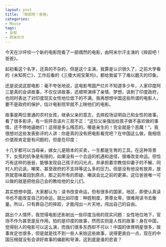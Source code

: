 ```yaml
---
layout: post
title: 『摔跤吧！爸爸』
categories:
- Movie
tags:
- 女权
- 阿米尔汗
---
```


今天在沙坪坝一个新的电影院看了一部偶然的电影，由阿米尔汗主演的《摔跤吧！爸爸》。  

起初看这个名字，还真的不杂的，但是这个主演，我算是认识很久了，之前大学看的《未知死亡》，工作后看的《三傻大闹宝莱坞》，都给我留下了难以磨灭的印象。  

还是说说这部电影：毫不夸张地说，这电影甩国产烂片不知道多少年，人家印度阿三是真的会讲故事，不仅仅讲故事，还顺带演绎了亲情、梦想，讽刺了印度政府，也同时表达了对印度现实女性地位低下的不满。我再想想中国这些所谓的电影人，要不是政府的保护，估计电影院早就不上映他们的电影。  

故事是两位普通的农村女孩，继承父亲的意志，去摔跤场证明自己和女性的故事。看了很多影评，有一些抨击该片三观不正：“这位父亲强加给孩子做不喜欢做的事情，还不停地逼她们！这得是多么残忍的，哪是亲生的！完全就是个恶魔！”。我很想对这些发表影评的人讲：你是真的没有把电影看完吧？在中国这么做，我相信价值观肯定是有问题的，但是在印度：

十几岁都可以当母亲，嫁女儿是赔本的买卖，一生都是生育的工具。在这种背景下，女孩的抗争是有限的，如果没有一个合适的机遇和途径，很难改变命运。但恰巧有这样的爸爸，能够发现自己孩子的闪光点，并承担着宗教信仰妻子的不解、同村人的讥讽，嘲笑、甚至政府的不支持等这么多的压力。但是没有他没有放弃，放弃就意味着回到原点，那之前所有的质疑、嘲讽会比之前的更甚。这位爸爸唯一可以做的就是把他自己会的教给他的女儿们。  

其实想想中国，大家都认为：读书改变命运，但有很多的国家，地区，即使认真读书也不能改变自己的命运，就比如印度：种姓制度，男尊女卑，很难用读书去衡量。所以，只有靠自己的摔跤，才能闯出一片天地，闯出自己的自由。  

跳出个人情怀，我觉得电影还影射出一些印度当局的现实问题：女性地位地下，官场不作为甚至是反作用。拍的是印度的故事，然而实则是人性的故事！身在中国，觉得别人的电影可以这么演，而我们很多东西却不可以！中国的体育明星很多，故事肯定也很多，但是就是找不到一些人来拍这些故事，说得更直白一点，现在的中国压根就没有会讲好故事的编剧和导演，这到底是谁的悲哀？
